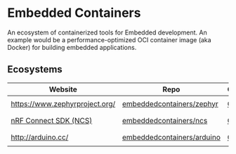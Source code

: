 # Embedded Containers

An ecosystem of containerized tools for Embedded development. An example would be a performance-optimized OCI container image (aka Docker) for building embedded applications.

## Ecosystems

| Website | Repo | Containers | Examples | 
| ------- | ---- | ---------- | -------- |
| https://www.zephyrproject.org/ | [embeddedcontainers/zephyr](https://github.com/embeddedcontainers/zephyr) | [GHCR](https://github.com/embeddedcontainers/zephyr/pkgs/container/zephyr/versions?filters%5Bversion_type%5D=tagged) | [`examples-zephyr-`](https://github.com/orgs/embeddedcontainers/repositories?q=examples-zephyr-&type=all&language=&sort=)
| [nRF Connect SDK (NCS)](https://www.nordicsemi.com/Products/Development-software/nrf-connect-sdk) | [embeddedcontainers/ncs](https://github.com/embeddedcontainers/ncs) | [GHCR](https://github.com/embeddedcontainers/ncs/pkgs/container/ncs/versions?filters%5Bversion_type%5D=tagged) | [`examples-ncs-`](https://github.com/orgs/embeddedcontainers/repositories?q=examples-ncs-&type=all&language=&sort=) |
| http://arduino.cc/ | [embeddedcontainers/arduino](https://github.com/embeddedcontainers/arduino) | [GHCR](https://github.com/embeddedcontainers/arduino/pkgs/container/arduino/versions?filters%5Bversion_type%5D=tagged) | [`examples-arduino-`](https://github.com/orgs/embeddedcontainers/repositories?q=examples-arduino-&type=all&language=&sort=) |
